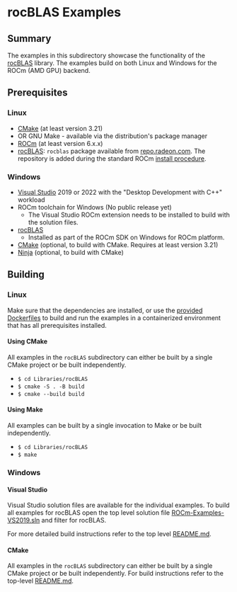 # rocBLAS Examples

## Summary

The examples in this subdirectory showcase the functionality of the [rocBLAS](https://github.com/ROCm/rocBLAS) library. The examples build on both Linux and Windows for the ROCm (AMD GPU) backend.

## Prerequisites

### Linux

- [CMake](https://cmake.org/download/) (at least version 3.21)
- OR GNU Make - available via the distribution's package manager
- [ROCm](https://rocm.docs.amd.com/projects/HIP/en/latest/install/install.html) (at least version 6.x.x)
- [rocBLAS](https://github.com/ROCm/rocBLAS): `rocblas` package available from [repo.radeon.com](https://repo.radeon.com/rocm/). The repository is added during the standard ROCm [install procedure](https://rocm.docs.amd.com/projects/HIP/en/latest/install/install.html).

### Windows

- [Visual Studio](https://visualstudio.microsoft.com/) 2019 or 2022 with the "Desktop Development with C++" workload
- ROCm toolchain for Windows (No public release yet)
  - The Visual Studio ROCm extension needs to be installed to build with the solution files.
- [rocBLAS](https://github.com/ROCm/rocBLAS)
  - Installed as part of the ROCm SDK on Windows for ROCm platform.
- [CMake](https://cmake.org/download/) (optional, to build with CMake. Requires at least version 3.21)
- [Ninja](https://ninja-build.org/) (optional, to build with CMake)

## Building

### Linux

Make sure that the dependencies are installed, or use the [provided Dockerfiles](../../Dockerfiles/) to build and run the examples in a containerized environment that has all prerequisites installed.

#### Using CMake

All examples in the `rocBLAS` subdirectory can either be built by a single CMake project or be built independently.

- `$ cd Libraries/rocBLAS`
- `$ cmake -S . -B build`
- `$ cmake --build build`

#### Using Make

All examples can be built by a single invocation to Make or be built independently.

- `$ cd Libraries/rocBLAS`
- `$ make`

### Windows

#### Visual Studio

Visual Studio solution files are available for the individual examples. To build all examples for rocBLAS open the top level solution file [ROCm-Examples-VS2019.sln](../../ROCm-Examples-VS2019.sln) and filter for rocBLAS.

For more detailed build instructions refer to the top level [README.md](../../README.md#visual-studio).

#### CMake

All examples in the `rocBLAS` subdirectory can either be built by a single CMake project or be built independently. For build instructions refer to the top-level [README.md](../../README.md#cmake-2).
